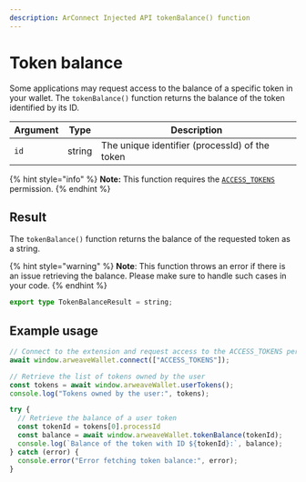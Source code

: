 ```yaml
---
description: ArConnect Injected API tokenBalance() function
---
```


# Token balance

Some applications may request access to the balance of a specific token in your wallet. The `tokenBalance()` function returns the balance of the token identified by its ID.

| Argument   | Type                                          | Description                             |
| ---------- | --------------------------------------------- | --------------------------------------- |
| `id` | string | The unique identifier (processId) of the token |

{% hint style="info" %}
**Note:** This function requires the [`ACCESS_TOKENS`](connect.md#permissions) permission.
{% endhint %}

## Result

The `tokenBalance()` function returns the balance of the requested token as a string.

{% hint style="warning" %}
**Note**: This function throws an error if there is an issue retrieving the balance. Please make sure to handle such cases in your code.
{% endhint %}

```typescript
export type TokenBalanceResult = string;
```

## Example usage

```ts
// Connect to the extension and request access to the ACCESS_TOKENS permission
await window.arweaveWallet.connect(["ACCESS_TOKENS"]);

// Retrieve the list of tokens owned by the user
const tokens = await window.arweaveWallet.userTokens();
console.log("Tokens owned by the user:", tokens);

try {
  // Retrieve the balance of a user token
  const tokenId = tokens[0].processId
  const balance = await window.arweaveWallet.tokenBalance(tokenId);
  console.log(`Balance of the token with ID ${tokenId}:`, balance);
} catch (error) {
  console.error("Error fetching token balance:", error);
}
```
